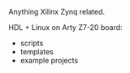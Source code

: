 Anything Xilinx Zynq related.

HDL + Linux on Arty Z7-20 board:
   - scripts
   - templates
   - example projects
